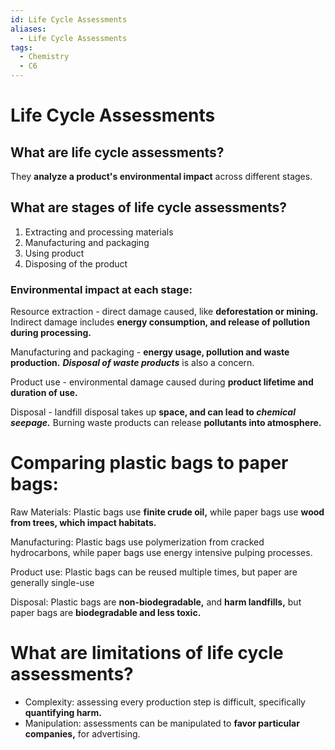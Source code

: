 ```yaml
---
id: Life Cycle Assessments
aliases:
  - Life Cycle Assessments
tags:
  - Chemistry
  - C6
---
```


# Life Cycle Assessments

## What are life cycle assessments?

They **analyze a product's environmental impact** across different stages.

## What are stages of life cycle assessments?

1. Extracting and processing materials
2. Manufacturing and packaging
3. Using product
4. Disposing of the product

### Environmental impact at each stage:

Resource extraction - direct damage caused, like **deforestation or mining.** Indirect damage includes **energy consumption, and release of pollution during processing.**

Manufacturing and packaging - **energy usage, pollution and waste production.** ***Disposal of waste products*** is also a concern.

Product use - environmental damage caused during **product lifetime and duration of use.** 

Disposal - landfill disposal takes up **space, and can lead to *chemical seepage.*** Burning waste products can release **pollutants into atmosphere.** 

# Comparing **plastic bags** to **paper bags:** 

Raw Materials: Plastic bags use **finite crude oil,** while paper bags use **wood from trees, which impact habitats.** 

Manufacturing: Plastic bags use polymerization from cracked hydrocarbons, while paper bags use energy intensive pulping processes.

Product use: Plastic bags can be reused multiple times, but paper are generally single-use

Disposal: Plastic bags are **non-biodegradable,** and **harm landfills,** but paper bags are **biodegradable and less toxic.** 

# What are limitations of life cycle assessments?

- Complexity: assessing every production step is difficult, specifically **quantifying harm.** 
- Manipulation: assessments can be manipulated to **favor particular companies,** for advertising.
